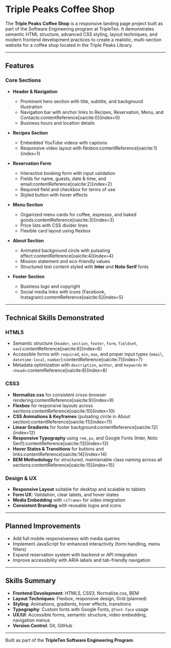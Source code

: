 # Triple Peaks Coffee Shop

The **Triple Peaks Coffee Shop** is a responsive landing page project built as part of the Software Engineering program at TripleTen. It demonstrates semantic HTML structure, advanced CSS styling, layout techniques, and modern frontend development practices to create a realistic, multi-section website for a coffee shop located in the Triple Peaks Library.

---

## Features

### Core Sections

- **Header & Navigation**

  - Prominent hero section with title, subtitle, and background illustration
  - Navigation bar with anchor links to Recipes, Reservation, Menu, and Contacts:contentReference[oaicite:0]{index=0}
  - Business hours and location details

- **Recipes Section**

  - Embedded YouTube videos with captions
  - Responsive video layout with flexbox:contentReference[oaicite:1]{index=1}

- **Reservation Form**

  - Interactive booking form with input validation
  - Fields for name, guests, date & time, and email:contentReference[oaicite:2]{index=2}
  - Required field and checkbox for terms of use
  - Styled button with hover effects

- **Menu Section**

  - Organized menu cards for coffee, espresso, and baked goods:contentReference[oaicite:3]{index=3}
  - Price lists with CSS divider lines
  - Flexible card layout using flexbox

- **About Section**

  - Animated background circle with pulsating effect:contentReference[oaicite:4]{index=4}
  - Mission statement and eco-friendly values
  - Structured text content styled with **Inter** and **Noto Serif** fonts

- **Footer Section**
  - Business logo and copyright
  - Social media links with icons (Facebook, Instagram):contentReference[oaicite:5]{index=5}

---

## Technical Skills Demonstrated

### HTML5

- Semantic structure (`header`, `section`, `footer`, `form`, `fieldset`, `nav`):contentReference[oaicite:6]{index=6}
- Accessible forms with `required`, `min`, `max`, and proper input types (`email`, `datetime-local`, `number`):contentReference[oaicite:7]{index=7}
- Metadata optimization with `description`, `author`, and `keywords` in `<head>`:contentReference[oaicite:8]{index=8}

### CSS3

- **Normalize.css** for consistent cross-browser rendering:contentReference[oaicite:9]{index=9}
- **Flexbox** for responsive layouts across sections:contentReference[oaicite:10]{index=10}
- **CSS Animations & Keyframes** (pulsating circle in About section):contentReference[oaicite:11]{index=11}
- **Linear Gradients** for footer background:contentReference[oaicite:12]{index=12}
- **Responsive Typography** using `rem`, `px`, and Google Fonts (Inter, Noto Serif):contentReference[oaicite:13]{index=13}
- **Hover States & Transitions** for buttons and links:contentReference[oaicite:14]{index=14}
- **BEM Methodology** for structured, maintainable class naming across all sections:contentReference[oaicite:15]{index=15}

### Design & UX

- **Responsive Layout** suitable for desktop and scalable to tablets
- **Form UX**: Validation, clear labels, and hover states
- **Media Embedding** with `<iframe>` for video integration
- **Consistent Branding** with reusable logos and icons

---

## Planned Improvements

- Add full mobile responsiveness with media queries
- Implement JavaScript for enhanced interactivity (form handling, menu filters)
- Expand reservation system with backend or API integration
- Improve accessibility with ARIA labels and tab-friendly navigation

---

## Skills Summary

- **Frontend Development**: HTML5, CSS3, Normalize.css, BEM
- **Layout Techniques**: Flexbox, responsive design, Grid (planned)
- **Styling**: Animations, gradients, hover effects, transitions
- **Typography**: Custom fonts with Google Fonts, `@font-face` usage
- **UX/UI**: Accessible forms, semantic structure, video embedding, navigation menus
- **Version Control**: Git, GitHub

---

Built as part of the **TripleTen Software Engineering Program**.
